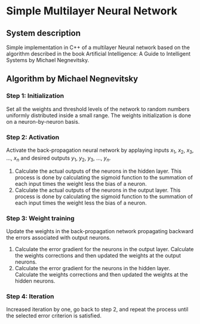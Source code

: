 # Simple Multilayer Neural Network

## System description

Simple implementation in C++ of a multilayer Neural network based on the algorithm described in the book Artificial Intelligence: A Guide to Intelligent Systems by Michael Negnevitsky. 

## Algorithm by Michael Negnevitsky

### Step 1: Initialization

Set all the weights and threshold levels of the network to random numbers uniformly distributed inside a small range. The weights initialization is done on a neuron-by-neuron basis. 

### Step 2: Activation

Activate the back-propagation neural network by applaying inputs $x_{1}$, $x_{2}$, $x_{3}$, ..., $x_{n}$ and desired outputs $y_{1}$, $y_{2}$, $y_{3}$, ..., $y_{n}$. 
1. Calculate the actual outputs of the neurons in the hidden layer. This process is done by calculating the sigmoid function to the summation of each input times the weight less the bias of a neuron. 
2. Calculate the actual outputs of the neurons in the output layer. This process is done by calculating the sigmoid function to the summation of each input times the weight less the bias of a neuron.

### Step 3: Weight training

Update the weights in the back-propagation network propagating backward the errors associated with output neurons.

1. Calculate the error gradient for the neurons in the output layer. Calculate the weights corrections and then updated the weights at the output neurons.
2. Calculate the error gradient for the neurons in the hidden layer. Calculate the weights corrections and then updated the weights at the hidden neurons.

### Step 4: Iteration

Increased iteration by one, go back to step 2, and repeat the process until the selected error criterion is satisfied.
